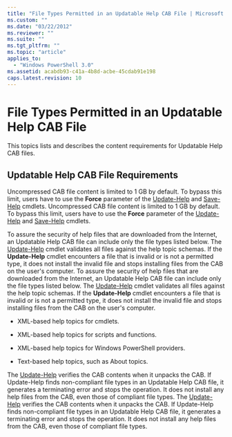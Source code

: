 ```yaml
---
title: "File Types Permitted in an Updatable Help CAB File | Microsoft Docs"
ms.custom: ""
ms.date: "03/22/2012"
ms.reviewer: ""
ms.suite: ""
ms.tgt_pltfrm: ""
ms.topic: "article"
applies_to:
  - "Windows PowerShell 3.0"
ms.assetid: acabdb93-c41a-4b8d-acbe-45cdab91e198
caps.latest.revision: 10
---
```

# File Types Permitted in an Updatable Help CAB File
This topics lists and describes the content requirements for Updatable Help CAB files.

## Updatable Help CAB File Requirements
 Uncompressed CAB file content is limited to 1 GB by default. To bypass this limit, users have to use the **Force** parameter of the [Update-Help](/powershell/module/Microsoft.PowerShell.Core/Update-Help) and [Save-Help](http://msdn.microsoft.com/en-us/aed94f90-b73f-4e25-a25d-7c18d9f161fa) cmdlets.
 Uncompressed CAB file content is limited to 1 GB by default. To bypass this limit, users have to use the **Force** parameter of the [Update-Help](http://msdn.microsoft.com/en-us/93e1d870-ace6-432b-8778-8920291d7545) and [Save-Help](http://msdn.microsoft.com/en-us/aed94f90-b73f-4e25-a25d-7c18d9f161fa) cmdlets.

 To assure the security of help files that are downloaded from the Internet, an Updatable Help CAB file can include only the file types listed below. The [Update-Help](/powershell/module/Microsoft.PowerShell.Core/Update-Help) cmdlet validates all files against the help topic schemas. If the **Update-Help** cmdlet encounters a file that is invalid or is not a permitted type, it does not install the invalid file and stops installing files from the CAB on the user's computer.
 To assure the security of help files that are downloaded from the Internet, an Updatable Help CAB file can include only the file types listed below. The [Update-Help](http://go.microsoft.com/fwlink/?LinkID=210614) cmdlet validates all files against the help topic schemas. If the **Update-Help** cmdlet encounters a file that is invalid or is not a permitted type, it does not install the invalid file and stops installing files from the CAB on the user's computer.

-   XML-based help topics for cmdlets.

-   XML-based help topics for scripts and functions.

-   XML-based help topics for Windows PowerShell providers.

-   Text-based help topics, such as About topics.

 The [Update-Help](/powershell/module/Microsoft.PowerShell.Core/Update-Help) verifies the CAB contents when it unpacks the CAB. If Update-Help finds non-compliant file types in an Updatable Help CAB file, it generates a terminating error and stops the operation. It does not install any help files from the CAB, even those of compliant file types.
 The [Update-Help](http://go.microsoft.com/fwlink/?LinkID=210614) verifies the CAB contents when it unpacks the CAB. If Update-Help finds non-compliant file types in an Updatable Help CAB file, it generates a terminating error and stops the operation. It does not install any help files from the CAB, even those of compliant file types.
